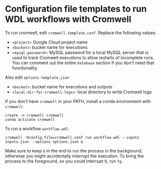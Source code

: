 # Configuration file templates to run WDL workflows with Cromwell

To run cromwell, edit `cromwell.template.conf`. Replace the following values:

* `<project>` Google Cloud project name
* `<bucket>`: bucket name for executions
* `<mysql-password>`: MySQL password for a local MySQL server that is used to track Cromwell executions to allow restarts of incomplete runs. You can comment out the entire `database` section if you don't need that functionality.

Also edit `options.template.json`

* `<bucket>`: bucket name for executions and outputs
* `<local-dir-for-cromwell-logs>`: local directory to write Cromwell logs

If you don't have `cromwell` in your PATH, install a conda environment with `cromwell`:

```
create -n cromwell cromwell
conda activate cromwell
```

To run a workflow `workflow.wdl`:

```
cromwell -Dconfig.file=cromwell.conf run workflow.wdl --inputs inputs.json --options options.json &
```

Make sure to keep `&` in the end to run the process in the background, otherwise you might accidentally interrupt the execution. To bring the process to the foreground, so you could interrupt it, run `fg`.
